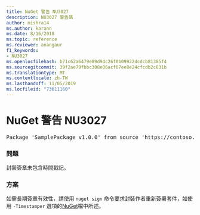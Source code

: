 ```yaml
---
title: NuGet 警告 NU3027
description: NU3027 警告碼
author: mishra14
ms.author: karann
ms.date: 8/16/2018
ms.topic: reference
ms.reviewer: anangaur
f1_keywords:
- NU3027
ms.openlocfilehash: b71c62a6479e89d94c26f0b09922dcdcb81385f4
ms.sourcegitcommit: 39f2ae79fbbc308e06acf67ee8e24cfcdb2c831b
ms.translationtype: MT
ms.contentlocale: zh-TW
ms.lasthandoff: 11/05/2019
ms.locfileid: "73611160"
---
```

# <a name="nuget-warning-nu3027"></a>NuGet 警告 NU3027

<pre>Package 'SamplePackage v1.0.0' from source 'https://contoso.com/index.json': The signature should be timestamped to enable long-term signature validity after the certificate has expired.</pre>

### <a name="issue"></a>問題

封裝簽章未包含時間戳記。


### <a name="solution"></a>方案

如需長期簽章有效性，請使用 `nuget sign` 命令要求封裝作者重新簽署套件，如使用 `-Timestamper` 選項的[NuGet](https://docs.microsoft.com/nuget/create-packages/sign-a-package)檔中所述。


